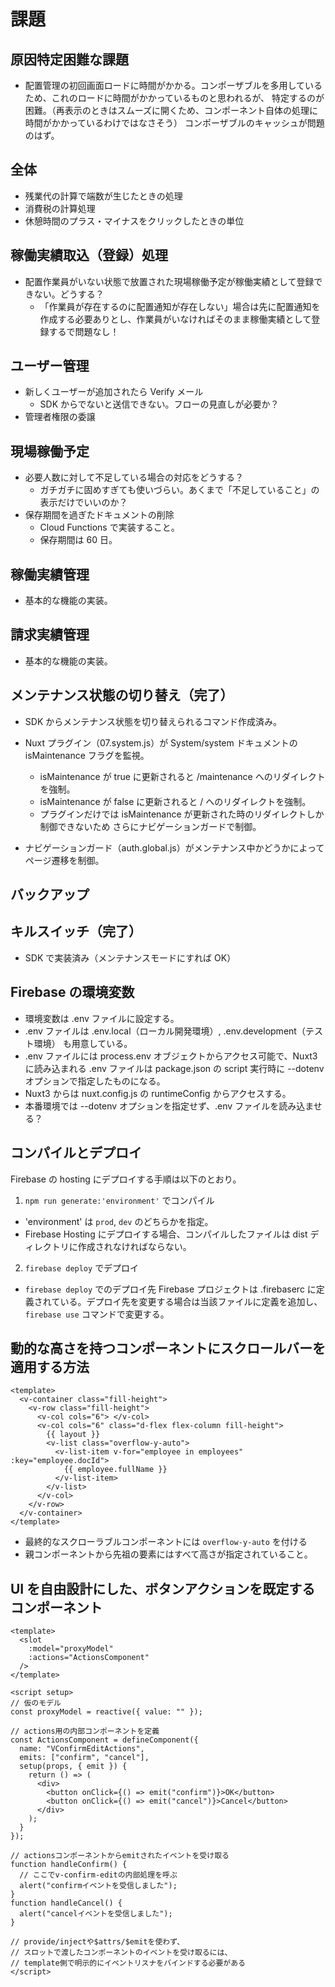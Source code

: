 # 課題

## 原因特定困難な課題

- 配置管理の初回画面ロードに時間がかかる。コンポーザブルを多用しているため、これのロードに時間がかかっているものと思われるが、
  特定するのが困難。（再表示のときはスムーズに開くため、コンポーネント自体の処理に時間がかかっているわけではなさそう）
  コンポーザブルのキャッシュが問題のはず。

## 全体

- 残業代の計算で端数が生じたときの処理
- 消費税の計算処理
- 休憩時間のプラス・マイナスをクリックしたときの単位

## 稼働実績取込（登録）処理

- 配置作業員がいない状態で放置された現場稼働予定が稼働実績として登録できない。どうする？
  - 「作業員が存在するのに配置通知が存在しない」場合は先に配置通知を作成する必要ありとし、作業員がいなければそのまま稼働実績として登録するで問題なし！

## ユーザー管理

- 新しくユーザーが追加されたら Verify メール
  - SDK からでないと送信できない。フローの見直しが必要か？
- 管理者権限の委譲

## 現場稼働予定

- 必要人数に対して不足している場合の対応をどうする？
  - ガチガチに固めすぎても使いづらい。あくまで「不足していること」の表示だけでいいのか？
- 保存期間を過ぎたドキュメントの削除
  - Cloud Functions で実装すること。
  - 保存期間は 60 日。

## 稼働実績管理

- 基本的な機能の実装。

## 請求実績管理

- 基本的な機能の実装。

## メンテナンス状態の切り替え（完了）

- SDK からメンテナンス状態を切り替えられるコマンド作成済み。

- Nuxt プラグイン（07.system.js）が System/system ドキュメントの isMaintenance フラグを監視。
  - isMaintenance が true に更新されると /maintenance へのリダイレクトを強制。
  - isMaintenance が false に更新されると / へのリダイレクトを強制。
  - プラグインだけでは isMaintenance が更新された時のリダイレクトしか制御できないため
    さらにナビゲーションガードで制御。
- ナビゲーションガード（auth.global.js）がメンテナンス中かどうかによってページ遷移を制御。

## バックアップ

## キルスイッチ（完了）

- SDK で実装済み（メンテナンスモードにすれば OK）

## Firebase の環境変数

- 環境変数は .env ファイルに設定する。
- .env ファイルは .env.local（ローカル開発環境）, .env.development（テスト環境） も用意している。
- .env ファイルには process.env オブジェクトからアクセス可能で、Nuxt3 に読み込まれる .env ファイルは package.json の script 実行時に --dotenv オプションで指定したものになる。
- Nuxt3 からは nuxt.config.js の runtimeConfig からアクセスする。
- 本番環境では --dotenv オプションを指定せず、.env ファイルを読み込ませる？

## コンパイルとデプロイ

Firebase の hosting にデプロイする手順は以下のとおり。

1. `npm run generate:'environment'` でコンパイル

- 'environment' は `prod`, `dev` のどちらかを指定。
- Firebase Hosting にデプロイする場合、コンパイルしたファイルは dist ディレクトリに作成されなければならない。

2. `firebase deploy` でデプロイ

- `firebase deploy` でのデプロイ先 Firebase プロジェクトは .firebaserc に定義されている。デプロイ先を変更する場合は当該ファイルに定義を追加し、 `firebase use` コマンドで変更する。

## 動的な高さを持つコンポーネントにスクロールバーを適用する方法

```
<template>
  <v-container class="fill-height">
    <v-row class="fill-height">
      <v-col cols="6"> </v-col>
      <v-col cols="6" class="d-flex flex-column fill-height">
        {{ layout }}
        <v-list class="overflow-y-auto">
          <v-list-item v-for="employee in employees" :key="employee.docId">
            {{ employee.fullName }}
          </v-list-item>
        </v-list>
      </v-col>
    </v-row>
  </v-container>
</template>
```

- 最終的なスクローラブルコンポーネントには `overflow-y-auto` を付ける
- 親コンポーネントから先祖の要素にはすべて高さが指定されていること。

## UI を自由設計にした、ボタンアクションを既定するコンポーネント

```
<template>
  <slot
    :model="proxyModel"
    :actions="ActionsComponent"
  />
</template>

<script setup>
// 仮のモデル
const proxyModel = reactive({ value: "" });

// actions用の内部コンポーネントを定義
const ActionsComponent = defineComponent({
  name: "VConfirmEditActions",
  emits: ["confirm", "cancel"],
  setup(props, { emit }) {
    return () => (
      <div>
        <button onClick={() => emit("confirm")}>OK</button>
        <button onClick={() => emit("cancel")}>Cancel</button>
      </div>
    );
  }
});

// actionsコンポーネントからemitされたイベントを受け取る
function handleConfirm() {
  // ここでv-confirm-editの内部処理を呼ぶ
  alert("confirmイベントを受信しました");
}
function handleCancel() {
  alert("cancelイベントを受信しました");
}

// provide/injectや$attrs/$emitを使わず、
// スロットで渡したコンポーネントのイベントを受け取るには、
// template側で明示的にイベントリスナをバインドする必要がある
</script>
```
